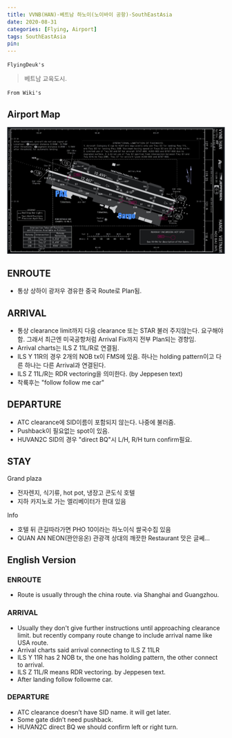 ```yaml
---
title: VVNB(HAN)-베트남 하노이(노이바이 공항)-SouthEastAsia
date: 2020-08-31
categories: [Flying, Airport]
tags: SouthEastAsia
pin:
---
```


`FlyingDeuk's`
>베트남 교육도시.

`From Wiki's`
>

## Airport Map
![han](/img/flying/airport/han_ap.jpg)


## ENROUTE
- 통상 상하이 광저우 경유한 중국 Route로 Plan됨.

## ARRIVAL
- 통상 clearance limit까지 다음 clearance 또는 STAR 불러 주지않는다. 요구해야함. 그래서 최근엔 미국공항처럼 Arrival Fix까지 전부 Plan되는 경향임.
- Arrival charts는 ILS Z 11L/R로 연결됨.
- ILS Y 11R의 경우 2개의 NOB tx이 FMS에 있음. 하나는 holding pattern이고 다른 하나는 다른 Arrival과 연결된다.
- ILS Z 11L/R는 RDR vectoring을 의미한다. (by Jeppesen text)
- 착륙후는 "follow follow me car"

## DEPARTURE
- ATC clearance에 SID이름이 포함되지 않는다. 나중에 불러줌.
- Pushback이 필요없는 spot이 있음.
- HUVAN2C SID의 경우 "direct BQ"시 L/H, R/H turn confirm필요.

## STAY
Grand plaza
- 전자렌지, 식기류, hot pot, 냉장고 콘도식 호텔
- 지하 카지노로 가는 엘리베이터가 한대 있음

Info
- 호텔 뒤 큰길따라가면 PHO 10이라는 하노이식 쌀국수집 있음
- QUAN AN NEON(꽌안응온) 관광객 상대의 깨끗한 Restaurant 맛은 글쎄...


## English Version

### ENROUTE
- Route is usually through the china route. via Shanghai and Guangzhou.

### ARRIVAL
- Usually they don't give further instructions until approaching clearance limit. but recently company route change to include arrival name like USA route.
- Arrival charts said arrival connecting to ILS Z 11LR
- ILS Y 11R has 2 NOB tx, the one has holding pattern, the other connect to arrival.
- ILS Z 11L/R means RDR vectoring. by Jeppesen text.
- After landing follow followme car.

### DEPARTURE
- ATC clearance doesn’t have SID name. it will get later.
- Some gate didn’t need pushback.
- HUVAN2C direct BQ we should confirm left or right turn.
